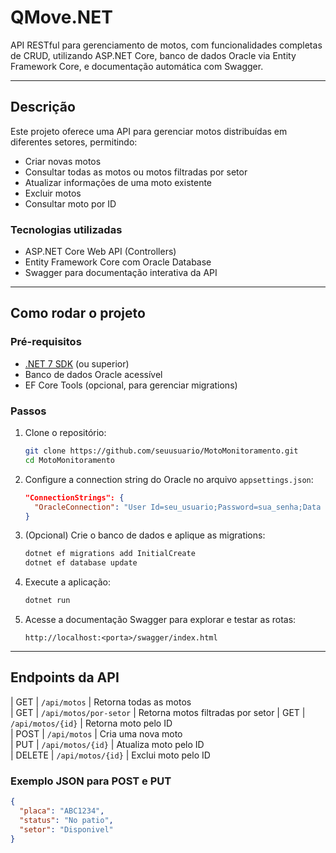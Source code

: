 
# QMove.NET

API RESTful para gerenciamento de motos, com funcionalidades completas de CRUD, utilizando ASP.NET Core, banco de dados Oracle via Entity Framework Core, e documentação automática com Swagger.

---

## Descrição

Este projeto oferece uma API para gerenciar motos distribuídas em diferentes setores, permitindo:

- Criar novas motos
- Consultar todas as motos ou motos filtradas por setor
- Atualizar informações de uma moto existente
- Excluir motos
- Consultar moto por ID

### Tecnologias utilizadas

- ASP.NET Core Web API (Controllers)
- Entity Framework Core com Oracle Database
- Swagger para documentação interativa da API

---

## Como rodar o projeto

### Pré-requisitos

- [.NET 7 SDK](https://dotnet.microsoft.com/en-us/download/dotnet/7.0) (ou superior)
- Banco de dados Oracle acessível
- EF Core Tools (opcional, para gerenciar migrations)

### Passos

1. Clone o repositório:
   ```bash
   git clone https://github.com/seuusuario/MotoMonitoramento.git
   cd MotoMonitoramento
   ```

2. Configure a connection string do Oracle no arquivo `appsettings.json`:
   ```json
   "ConnectionStrings": {
     "OracleConnection": "User Id=seu_usuario;Password=sua_senha;Data Source=seu_host:porta/seu_servico"
   }
   ```

3. (Opcional) Crie o banco de dados e aplique as migrations:
   ```bash
   dotnet ef migrations add InitialCreate
   dotnet ef database update
   ```

4. Execute a aplicação:
   ```bash
   dotnet run
   ```

5. Acesse a documentação Swagger para explorar e testar as rotas:
   ```
   http://localhost:<porta>/swagger/index.html
   ```

---

## Endpoints da API

| GET    | `/api/motos`           | Retorna todas as motos           
| GET    | `/api/motos/por-setor` | Retorna motos filtradas por setor
| GET    | `/api/motos/{id}`      | Retorna moto pelo ID             
| POST   | `/api/motos`           | Cria uma nova moto               
| PUT    | `/api/motos/{id}`      | Atualiza moto pelo ID             
| DELETE | `/api/motos/{id}`      | Exclui moto pelo ID              

### Exemplo JSON para POST e PUT

```json
{
  "placa": "ABC1234",
  "status": "No patio",
  "setor": "Disponivel"
}
```

